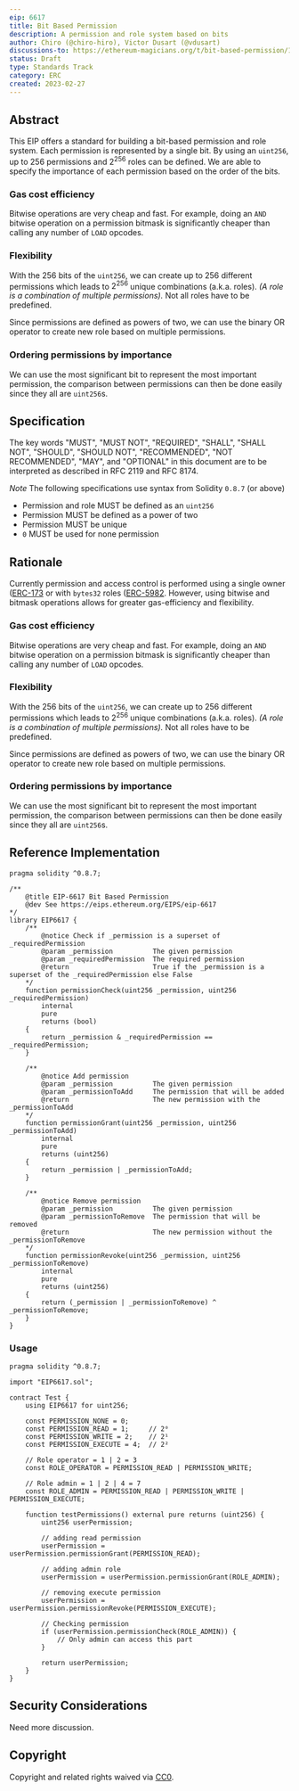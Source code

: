 ```yaml
---
eip: 6617
title: Bit Based Permission
description: A permission and role system based on bits
author: Chiro (@chiro-hiro), Victor Dusart (@vdusart)
discussions-to: https://ethereum-magicians.org/t/bit-based-permission/13065
status: Draft
type: Standards Track
category: ERC
created: 2023-02-27
---
```


## Abstract

This EIP offers a standard for building a bit-based permission and role system. Each permission is represented by a single bit. By using an `uint256`, up to $256$ permissions and $2^{256}$ roles can be defined. We are able to specify the importance of each permission based on the order of the bits.


### Gas cost efficiency

Bitwise operations are very cheap and fast. For example, doing an `AND` bitwise operation on a permission bitmask is significantly cheaper than calling any number of `LOAD` opcodes.

### Flexibility

With the 256 bits of the `uint256`, we can create up to 256 different permissions which leads to $2^{256}$ unique combinations (a.k.a. roles).
*(A role is a combination of multiple permissions).* Not all roles have to be predefined.

Since permissions are defined as powers of two, we can use the binary OR operator to create new role based on multiple permissions.

### Ordering permissions by importance

We can use the most significant bit to represent the most important permission, the comparison between permissions can then be done easily since they all are `uint256`s.

## Specification

The key words "MUST", "MUST NOT", "REQUIRED", "SHALL", "SHALL NOT", "SHOULD", "SHOULD NOT", "RECOMMENDED", "NOT RECOMMENDED", "MAY", and "OPTIONAL" in this document are to be interpreted as described in RFC 2119 and RFC 8174.

*Note* The following specifications use syntax from Solidity `0.8.7` (or above)

- Permission and role MUST be defined as an `uint256`
- Permission MUST be defined as a power of two
- Permission MUST be unique
- `0` MUST be used for none permission

## Rationale

Currently permission and access control is performed using a single owner ([ERC-173](./eip-173.md) or with `bytes32` roles ([ERC-5982](./eip-5983.md).
However, using bitwise and bitmask operations allows for greater gas-efficiency and flexibility.

### Gas cost efficiency

Bitwise operations are very cheap and fast. For example, doing an `AND` bitwise operation on a permission bitmask is significantly cheaper than calling any number of `LOAD` opcodes.

### Flexibility

With the 256 bits of the `uint256`, we can create up to 256 different permissions which leads to $2^{256}$ unique combinations (a.k.a. roles).
*(A role is a combination of multiple permissions).* Not all roles have to be predefined.

Since permissions are defined as powers of two, we can use the binary OR operator to create new role based on multiple permissions.

### Ordering permissions by importance

We can use the most significant bit to represent the most important permission, the comparison between permissions can then be done easily since they all are `uint256`s.

## Reference Implementation

```solidity
pragma solidity ^0.8.7;

/**
    @title EIP-6617 Bit Based Permission
    @dev See https://eips.ethereum.org/EIPS/eip-6617
*/
library EIP6617 {
    /**
        @notice Check if _permission is a superset of _requiredPermission
        @param _permission          The given permission
        @param _requiredPermission  The required permission
        @return                     True if the _permission is a superset of the _requiredPermission else False
    */
    function permissionCheck(uint256 _permission, uint256 _requiredPermission)
        internal
        pure
        returns (bool)
    {
        return _permission & _requiredPermission == _requiredPermission;
    }

    /**
        @notice Add permission
        @param _permission          The given permission
        @param _permissionToAdd		The permission that will be added
        @return                     The new permission with the _permissionToAdd
    */
    function permissionGrant(uint256 _permission, uint256 _permissionToAdd)
        internal
        pure
        returns (uint256)
    {
        return _permission | _permissionToAdd;
    }

    /**
        @notice Remove permission
        @param _permission          The given permission
        @param _permissionToRemove	The permission that will be removed
        @return                     The new permission without the _permissionToRemove
    */
    function permissionRevoke(uint256 _permission, uint256 _permissionToRemove)
        internal
        pure
        returns (uint256)
    {
        return (_permission | _permissionToRemove) ^ _permissionToRemove;
    }
}
```

### Usage

```solidity
pragma solidity ^0.8.7;

import "EIP6617.sol";

contract Test {
	using EIP6617 for uint256;

	const PERMISSION_NONE = 0;
	const PERMISSION_READ = 1;     // 2⁰
	const PERMISSION_WRITE = 2;    // 2¹
	const PERMISSION_EXECUTE = 4;  // 2²

	// Role operator = 1 | 2 = 3
	const ROLE_OPERATOR = PERMISSION_READ | PERMISSION_WRITE;

	// Role admin = 1 | 2 | 4 = 7
	const ROLE_ADMIN = PERMISSION_READ | PERMISSION_WRITE | PERMISSION_EXECUTE;

  	function testPermissions() external pure returns (uint256) {
    	uint256 userPermission;

		// adding read permission
    	userPermission = userPermission.permissionGrant(PERMISSION_READ);
    	
		// adding admin role
		userPermission = userPermission.permissionGrant(ROLE_ADMIN);

		// removing execute permission
    	userPermission = userPermission.permissionRevoke(PERMISSION_EXECUTE);
    	
		// Checking permission
		if (userPermission.permissionCheck(ROLE_ADMIN)) {
      		// Only admin can access this part
    	}

    	return userPermission;
  	}
}
```

## Security Considerations

Need more discussion.

## Copyright

Copyright and related rights waived via [CC0](../LICENSE.md).
